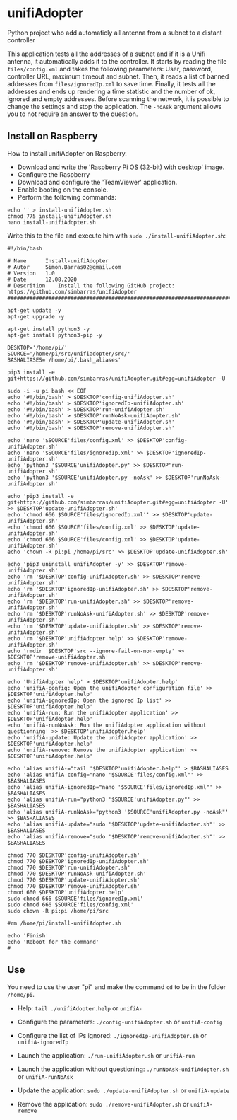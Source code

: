 # unifiAdopter
Python project who add automaticly all antenna from a subnet to a distant controller

This application tests all the addresses of a subnet and if it is a Unifi antenna, it automatically adds it to the controller.
It starts by reading the file `files/config.xml` and takes the following parameters: User, password, controller URL, maximum timeout and subnet. Then, it reads a list of banned addresses from `files/ignoredIp.xml` to save time. Finally, it tests all the addresses and ends up rendering a time statistic and the number of ok, ignored and empty addresses.
Before scanning the network, it is possible to change the settings and stop the application.
The `-noAsk` argument allows you to not require an answer to the question.

## Install on Raspberry

How to install unifiAdopter on Raspberry.
- Download and write the 'Raspberry Pi OS (32-bit) with desktop' image.
- Configure the Raspberry
- Download and configure the 'TeamViewer' application.
- Enable booting on the console.
- Perform the following commands:
```
echo '' > install-unifiAdopter.sh
chmod 775 install-unifiAdopter.sh
nano install-unifiAdopter.sh
```
Write this to the file and execute him with `sudo ./install-unifiAdopter.sh`:
```
#!/bin/bash

# Name		Install-unifiAdopter
# Autor     Simon.Barras02@gmail.com
# Version	1.0
# Date		12.08.2020
# Descrition	Install the following GitHub project: https://github.com/simbarras/unifiAdopter
############################################################################################

apt-get update -y
apt-get upgrade -y

apt-get install python3 -y
apt-get install python3-pip -y

DESKTOP='/home/pi/'
SOURCE='/home/pi/src/unifiadopter/src/'
BASHALIASES='/home/pi/.bash_aliases'

pip3 install -e git+https://github.com/simbarras/unifiAdopter.git#egg=unifiAdopter -U

sudo -i -u pi bash << EOF
echo '#!/bin/bash' > $DESKTOP'config-unifiAdopter.sh'
echo '#!/bin/bash' > $DESKTOP'ignoredIp-unifiAdopter.sh'
echo '#!/bin/bash' > $DESKTOP'run-unifiAdopter.sh'
echo '#!/bin/bash' > $DESKTOP'runNoAsk-unifiAdopter.sh'
echo '#!/bin/bash' > $DESKTOP'update-unifiAdopter.sh'
echo '#!/bin/bash' > $DESKTOP'remove-unifiAdopter.sh'

echo 'nano '$SOURCE'files/config.xml' >> $DESKTOP'config-unifiAdopter.sh'
echo 'nano '$SOURCE'files/ignoredIp.xml' >> $DESKTOP'ignoredIp-unifiAdopter.sh'
echo 'python3 '$SOURCE'unifiAdopter.py' >> $DESKTOP'run-unifiAdopter.sh'
echo 'python3 '$SOURCE'unifiAdopter.py -noAsk' >> $DESKTOP'runNoAsk-unifiAdopter.sh'

echo 'pip3 install -e git+https://github.com/simbarras/unifiAdopter.git#egg=unifiAdopter -U' >> $DESKTOP'update-unifiAdopter.sh'
echo 'chmod 666 $SOURCE'files/ignoredIp.xml'' >> $DESKTOP'update-unifiAdopter.sh'
echo 'chmod 666 $SOURCE'files/config.xml' >> $DESKTOP'update-unifiAdopter.sh'
echo 'chmod 666 $SOURCE'files/config.xml' >> $DESKTOP'update-unifiAdopter.sh'
echo 'chown -R pi:pi /home/pi/src' >> $DESKTOP'update-unifiAdopter.sh'

echo 'pip3 uninstall unifiAdopter -y' >> $DESKTOP'remove-unifiAdopter.sh'
echo 'rm '$DESKTOP'config-unifiAdopter.sh' >> $DESKTOP'remove-unifiAdopter.sh'
echo 'rm '$DESKTOP'ignoredIp-unifiAdopter.sh' >> $DESKTOP'remove-unifiAdopter.sh'
echo 'rm '$DESKTOP'run-unifiAdopter.sh' >> $DESKTOP'remove-unifiAdopter.sh'
echo 'rm '$DESKTOP'runNoAsk-unifiAdopter.sh' >> $DESKTOP'remove-unifiAdopter.sh'
echo 'rm '$DESKTOP'update-unifiAdopter.sh' >> $DESKTOP'remove-unifiAdopter.sh'
echo 'rm '$DESKTOP'unifiAdopter.help' >> $DESKTOP'remove-unifiAdopter.sh'
echo 'rmdir '$DESKTOP'src --ignore-fail-on-non-empty' >> $DESKTOP'remove-unifiAdopter.sh'
echo 'rm '$DESKTOP'remove-unifiAdopter.sh' >> $DESKTOP'remove-unifiAdopter.sh'

echo 'UnifiAdopter help' > $DESKTOP'unifiAdopter.help'
echo 'unifiA-config: Open the unifiAdopter configuration file' >> $DESKTOP'unifiAdopter.help'
echo 'unifiA-ignoredIp: Open the ignored Ip list' >> $DESKTOP'unifiAdopter.help'
echo 'unifiA-run: Run the unifiAdopter application' >> $DESKTOP'unifiAdopter.help'
echo 'unifiA-runNoAsk: Run the unifiAdopter application without questionning' >> $DESKTOP'unifiAdopter.help'
echo 'unifiA-update: Update the unifiAdopter application' >> $DESKTOP'unifiAdopter.help'
echo 'unifiA-remove: Remove the unifiAdopter application' >> $DESKTOP'unifiAdopter.help'

echo 'alias unifiA-="tail '$DESKTOP'unifiAdopter.help"' > $BASHALIASES
echo 'alias unifiA-config="nano '$SOURCE'files/config.xml"' >> $BASHALIASES
echo 'alias unifiA-ignoredIp="nano '$SOURCE'files/ignoredIp.xml"' >> $BASHALIASES
echo 'alias unifiA-run="python3 '$SOURCE'unifiAdopter.py"' >> $BASHALIASES
echo 'alias unifiA-runNoAsk="python3 '$SOURCE'unifiAdopter.py -noAsk"' >> $BASHALIASES
echo 'alias unifiA-update="sudo '$DESKTOP'update-unifiAdopter.sh"' >> $BASHALIASES
echo 'alias unifiA-remove="sudo '$DESKTOP'remove-unifiAdopter.sh"' >> $BASHALIASES

chmod 770 $DESKTOP'config-unifiAdopter.sh'
chmod 770 $DESKTOP'ignoredIp-unifiAdopter.sh'
chmod 770 $DESKTOP'run-unifiAdopter.sh'
chmod 770 $DESKTOP'runNoAsk-unifiAdopter.sh'
chmod 770 $DESKTOP'update-unifiAdopter.sh'
chmod 770 $DESKTOP'remove-unifiAdopter.sh'
chmod 660 $DESKTOP'unifiAdopter.help'
sudo chmod 666 $SOURCE'files/ignoredIp.xml'
sudo chmod 666 $SOURCE'files/config.xml'
sudo chown -R pi:pi /home/pi/src

#rm /home/pi/install-unifiAdopter.sh

echo 'Finish'
echo 'Reboot for the command'
#
````
## Use
You need to use the user "pi" and make the command `cd` to be in the folder `/home/pi`.
- Help:
`tail ./unifiAdopter.help` or `unifiA-`

- Configure the parameters:
`./config-unifiAdopter.sh` or `unifiA-config`

- Configure the list of IPs ignored:
`./ignoredIp-unifiAdopter.sh` or `unifiA-ignoredIp`

- Launch the application:
`./run-unifiAdopter.sh` or `unifiA-run`

- Launch the application without questioning:
`./runNoAsk-unifiAdopter.sh` or `unifiA-runNoAsk`

- Update the application:
`sudo ./update-unifiAdopter.sh` or `unifiA-update`

- Remove the application:
`sudo ./remove-unifiAdopter.sh` or `unifiA-remove`
